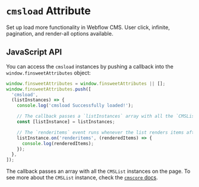 # `cmsload` Attribute

Set up load more functionality in Webflow CMS. User click, infinite, pagination, and render-all options available.

## JavaScript API

You can access the `cmsload` instances by pushing a callback into the `window.finsweetAttributes` object:

```typescript
window.finsweetAttributes = window.finsweetAttributes || [];
window.finsweetAttributes.push([
  'cmsload',
  (listInstances) => {
    console.log('cmsload Successfully loaded!');

    // The callback passes a `listInstances` array with all the `CMSList` instances on the page.
    const [listInstance] = listInstances;

    // The `renderitems` event runs whenever the list renders items after switching pages.
    listInstance.on('renderitems', (renderedItems) => {
      console.log(renderedItems);
    });
  },
]);
```

The callback passes an array with all the `CMSList` instances on the page.
To see more about the `CMSList` instance, check the [`cmscore` docs](https://www.npmjs.com/package/@finsweet/attributes-cmscore).
